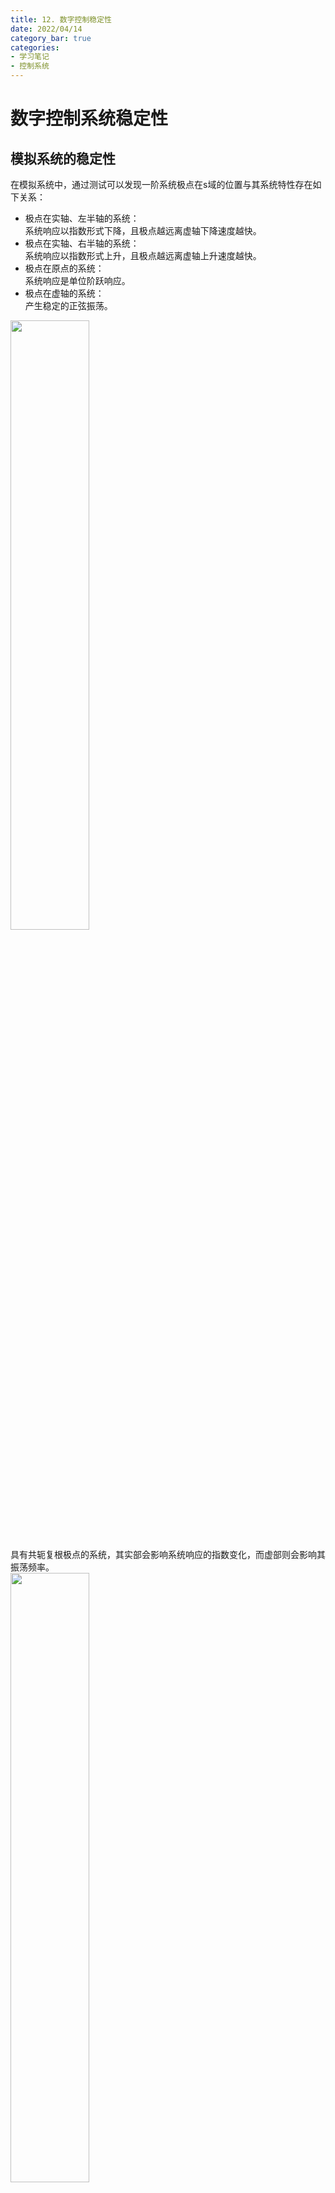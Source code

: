```yaml
---
title: 12. 数字控制稳定性
date: 2022/04/14
category_bar: true
categories: 
- 学习笔记
- 控制系统
---
```

# 数字控制系统稳定性
## 模拟系统的稳定性
在模拟系统中，通过测试可以发现一阶系统极点在s域的位置与其系统特性存在如下关系：  
- 极点在实轴、左半轴的系统：  
  系统响应以指数形式下降，且极点越远离虚轴下降速度越快。  
- 极点在实轴、右半轴的系统：  
  系统响应以指数形式上升，且极点越远离虚轴上升速度越快。  
- 极点在原点的系统：  
  系统响应是单位阶跃响应。  
- 极点在虚轴的系统：  
  产生稳定的正弦振荡。  

<img src = https://cdn.jsdelivr.net/gh/l61012345/Pic/img/20220416153559.png width=50%>  

具有共轭复根极点的系统，其实部会影响系统响应的指数变化，而虚部则会影响其振荡频率。  
<img src = https://cdn.jsdelivr.net/gh/l61012345/Pic/img/20220414195352.png width=50%>  


可以得出结论：  
**在模拟系统中，如果系统极点全部位于$s$域左半平面，那么系统稳定。**
要想知道如何判定一个数字系统是否稳定，那么需要知道模拟系统$s$域和数字系统$z$域之间的映射关系。  


## s域到z域的映射
根据$z$变换的定义和拉普拉斯变换的定义：  
$$z=e^{Ts}$$
$$s=σ+jω$$
有：  
$$z=e^{σT}e^{jωT}$$
令$r=e^{σT}$,$θ=ωT$，将其极坐标化：  
$$z=re^{jωT}=re^{j∠θ}$$
那么有如图所示的对应关系：  
<img src = https://cdn.jsdelivr.net/gh/l61012345/Pic/img/20220414193542.png width=90%>  

| s域 | z域 |
|:-:|:-:|
| (0,0) | (1,0) |
| 虚轴正半轴 | 单位圆上半部分 | 
| 虚轴负半轴 | 单位圆下半部分 |
| 左半平面 | 单位圆内的部分 |
| 右半平面 | 单位圆外的部分 |

## 数字系统的稳定性
已知s域中如果系统的极点全部位于s域左半平面时，系统稳定。根据s域到z域的映射，不难得出结论：  
**对于数字系统，如果其所有极点全部位于z域单位圆内，则系统是稳定的**。  
且极点位于z域内其他位置时的系统响应形状可以通过寻找对应在s域的位置，对极点在这个位置上的系统响应进行采样和量化即可得到对应在z域的系统响应形状。  
<img src = https://cdn.jsdelivr.net/gh/l61012345/Pic/img/20220415150508.png width=50%>  

### 数字系统的稳定性测试
虽然已知数字系统稳定性的条件，但是对于某些高阶复杂的特征方程，无法直接使用求根公式或者因式分解来找到具体的极点位置，因此需要其他的数学方法帮助判断在已知特征方程的情况下，系统是否稳定。  

#### 劳斯判据
劳斯判据不能直接应用在z域数字系统上，因此需要通过某种方法将z域变换到连续域上，这种方法是双线性变换(bilinear transofrmation)。  
在双线性变换中，定义：   
$$w=σ+jω$$
$$z=\frac{w+1}{w-1}$$
根据z的模$|z|$与1之间的关系也可以类似地得到一个z域和w域之间的区域映射关系。简单来说，z域单位圆内的部分被映射在了w域虚轴左半轴。  

{% note info %}
虽然这样的映射关系非常类似z域与s域之间的区域映射关系，但是w域和s域之间由于线性映射$z=\frac{w+1}{w-1}$和非线性映射$z=ln(s)$的区别，因此w域和s域仍然是不同的。  
{% endnote %}  

经过双线性变换之后的特征方程就可以使用劳斯判据对其进行稳定性测试。  

#### 朱利判据
朱利判据是一种对数字系统的稳定性判据，相比于需要先连续化特征方程的劳斯判据，朱利判据可以直接判定数字系统是否稳定。  
具体而言，对于一个$n$阶数字系统的特征多项式：  
$$F(z)=∑_{k=0}^na_{n-k}z^{n-k}$$
其稳定的必要条件是：  
$$F(1)>0$$
$$(-1)^nF(-1)>0$$

系统稳定的充分条件为：  
将特征多项式系数按照如下的朱利表进行排列：  
<img src = https://cdn.jsdelivr.net/gh/l61012345/Pic/img/20220416152153.png width=30%>  
<img src = https://cdn.jsdelivr.net/gh/l61012345/Pic/img/20220609150157.png width=30%>  

排列后的系数满足：  
$$\begin{cases}
  |a_0|<a_n\\
  |b_0|>|b_{n-1}|\\
  |c_0|>|c_{n-2}|\\
  ⋮
\end{cases}$$
一共$n-1$个条件。  

对于数字系统，其特征多项式需要同时满足朱利判据中的充分条件和必要条件，该数字系统是稳定的。  




